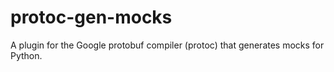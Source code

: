 # protoc-gen-mocks
A plugin for the Google protobuf compiler (protoc) that generates mocks for Python.
